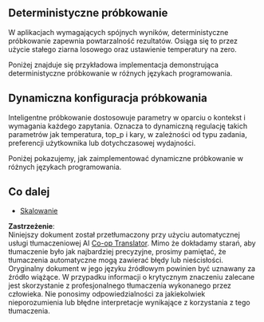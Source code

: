 <!--
CO_OP_TRANSLATOR_METADATA:
{
  "original_hash": "b0de03f7a3ff0204d8356bc61325c459",
  "translation_date": "2025-06-02T20:03:36+00:00",
  "source_file": "05-AdvancedTopics/mcp-sampling/README.md",
  "language_code": "pl"
}
-->
## Deterministyczne próbkowanie

W aplikacjach wymagających spójnych wyników, deterministyczne próbkowanie zapewnia powtarzalność rezultatów. Osiąga się to przez użycie stałego ziarna losowego oraz ustawienie temperatury na zero.

Poniżej znajduje się przykładowa implementacja demonstrująca deterministyczne próbkowanie w różnych językach programowania.

## Dynamiczna konfiguracja próbkowania

Inteligentne próbkowanie dostosowuje parametry w oparciu o kontekst i wymagania każdego zapytania. Oznacza to dynamiczną regulację takich parametrów jak temperatura, top_p i kary, w zależności od typu zadania, preferencji użytkownika lub dotychczasowej wydajności.

Poniżej pokazujemy, jak zaimplementować dynamiczne próbkowanie w różnych językach programowania.

## Co dalej

- [Skalowanie](../mcp-scaling/README.md)

**Zastrzeżenie**:  
Niniejszy dokument został przetłumaczony przy użyciu automatycznej usługi tłumaczeniowej AI [Co-op Translator](https://github.com/Azure/co-op-translator). Mimo że dokładamy starań, aby tłumaczenie było jak najbardziej precyzyjne, prosimy pamiętać, że tłumaczenia automatyczne mogą zawierać błędy lub nieścisłości. Oryginalny dokument w jego języku źródłowym powinien być uznawany za źródło wiążące. W przypadku informacji o krytycznym znaczeniu zalecane jest skorzystanie z profesjonalnego tłumaczenia wykonanego przez człowieka. Nie ponosimy odpowiedzialności za jakiekolwiek nieporozumienia lub błędne interpretacje wynikające z korzystania z tego tłumaczenia.